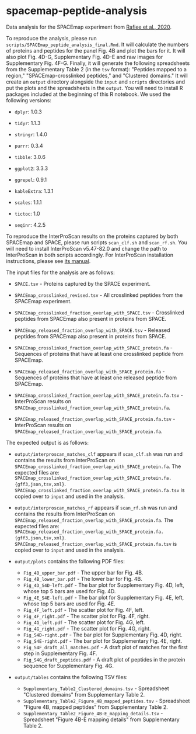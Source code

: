 # spacemap-peptide-analysis
Data analysis for the SPACEmap experiment from [Rafiee et al., 2020](https://www.biorxiv.org/content/10.1101/2020.07.13.200212v6).

To reproduce the analysis, please run `scripts/SPACEmap_peptide_analysis_final.Rmd`. It will calculate the numbers of proteins and peptides for the panel Fig. 4B and plot the bars for it. It will also plot Fig. 4D-G, Supplementary Fig. 4D-E and raw images for Supplementary Fig. 4F-G. Finally, it will generate the following spreadsheets from the Supplementary Table 2 (in the `tsv` format): "Peptides mapped to a region," "SPACEmap-crosslinked peptides," and "Clustered domains." It will create an `output` directory alongside the `input` and `scripts` directories and put the plots and the spreadsheets in the `output`. You will need to install R packages included at the beginning of this R notebook. We used the following versions:

- `dplyr`: 1.0.3

- `tidyr`: 1.1.3

- `stringr`: 1.4.0

- `purrr`: 0.3.4

- `tibble`: 3.0.6

- `ggplot2`: 3.3.3

- `ggrepel`: 0.9.1

- `kableExtra`: 1.3.1

- `scales`: 1.1.1

- `tictoc`: 1.0

- `seqinr`: 4.2.5

To reproduce the InterProScan results on the proteins captured by both SPACEmap and SPACE, please run scripts `scan_clf.sh` and `scan_rf.sh`. You will need to install InterProScan v5.47-82.0 and change the path to InterProScan in both scripts accordingly. For InterProScan installation instructions, please see [its manual](https://interproscan-docs.readthedocs.io/en/latest/InstallationRequirements.html).

The input files for the analysis are as follows:

- `SPACE.tsv` - Proteins captured by the SPACE experiment.

- `SPACEmap_crosslinked_revised.tsv` - All crosslinked peptides from the SPACEmap experiment.

- `SPACEmap_crosslinked_fraction_overlap_with_SPACE.tsv` - Crosslinked peptides from SPACEmap also present in proteins from SPACE.

- `SPACEmap_released_fraction_overlap_with_SPACE.tsv` - Released peptides from SPACEmap also present in proteins from SPACE.

- `SPACEmap_crosslinked_fraction_overlap_with_SPACE_protein.fa` - Sequences of proteins that have at least one crosslinked peptide from SPACEmap.

- `SPACEmap_released_fraction_overlap_with_SPACE_protein.fa` - Sequences of proteins that have at least one released peptide from SPACEmap.

- `SPACEmap_crosslinked_fraction_overlap_with_SPACE_protein.fa.tsv` - InterProScan results on `SPACEmap_crosslinked_fraction_overlap_with_SPACE_protein.fa`.

- `SPACEmap_released_fraction_overlap_with_SPACE_protein.fa.tsv` - InterProScan results on `SPACEmap_released_fraction_overlap_with_SPACE_protein.fa`.

The expected output is as follows:

- `output/interproscan_matches_clf` appears if `scan_clf.sh` was run and contains the results from InterProScan on `SPACEmap_crosslinked_fraction_overlap_with_SPACE_protein.fa`. The expected files are: `SPACEmap_crosslinked_fraction_overlap_with_SPACE_protein.fa.{gff3,json,tsv,xml}`. `SPACEmap_crosslinked_fraction_overlap_with_SPACE_protein.fa.tsv` is copied over to `input` and used in the analysis.

- `output/interproscan_matches_rf` appears if `scan_rf.sh` was run and contains the results from InterProScan on `SPACEmap_released_fraction_overlap_with_SPACE_protein.fa`. The expected files are: `SPACEmap_released_fraction_overlap_with_SPACE_protein.fa.{gff3,json,tsv,xml}`. `SPACEmap_released_fraction_overlap_with_SPACE_protein.fa.tsv` is copied over to `input` and used in the analysis.

- `output/plots` contains the following PDF files:
    - `Fig_4B_upper_bar.pdf` - The upper bar for Fig. 4B.
    - `Fig_4B_lower_bar.pdf` - The lower bar for Fig. 4B.
    - `Fig_4D_S4D-left.pdf` - The bar plot for Supplementary Fig. 4D, left, whose top 5 bars are used for Fig. 4D.
    - `Fig_4E_S4E-left.pdf` - The bar plot for Supplementary Fig. 4E, left, whose top 5 bars are used for Fig. 4E.
    - `Fig_4F_left.pdf` - The scatter plot for Fig. 4F, left.
    - `Fig_4F_right.pdf` - The scatter plot for Fig. 4F, right.
    - `Fig_4G_left.pdf` - The scatter plot for Fig. 4G, left.
    - `Fig_4G_right.pdf` - The scatter plot for Fig. 4G, right.
    - `Fig_S4D-right.pdf` - The bar plot for Supplementary Fig. 4D, right.
    - `Fig_S4E-right.pdf` - The bar plot for Supplementary Fig. 4E, right.
    - `Fig_S4F_draft_all_matches.pdf` - A draft plot of matches for the first step in Supplementary Fig. 4F.
    - `Fig_S4G_draft_peptides.pdf` - A draft plot of peptides in the protein sequence for Supplementary Fig. 4G.

- `output/tables` contains the following TSV files:
    - `Supplementary_Table2_Clustered_domains.tsv` - Spreadsheet "Clustered domains" from Supplementary Table 2.
    - `Supplementary_Table2_Figure_4B_mapped_peptides.tsv` - Spreadsheet "Figure 4B, mapped peptides" from Supplementary Table 2.
    - `Supplementary_Table2_Figure_4B-E_mapping_details.tsv` - Spreadsheet "Figure 4B-E mapping details" from Supplementary Table 2.
